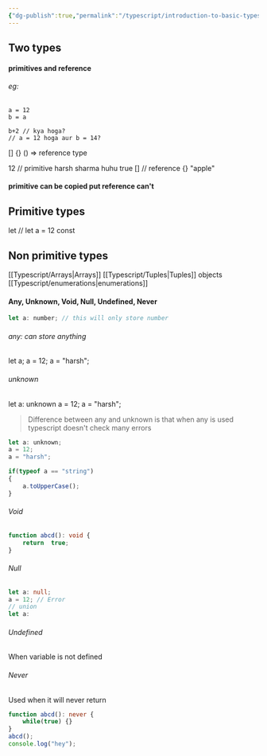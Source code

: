 ```yaml
---
{"dg-publish":true,"permalink":"/typescript/introduction-to-basic-types/","created":"2025-01-23T00:41:33.139+05:30","updated":"2025-01-23T01:25:02.049+05:30"}
---
```


## Two types

#### primitives and reference

###### eg:

```
a = 12
b = a

b+2 // kya hoga?
// a = 12 hoga aur b = 14?

```

[] {} () => reference type 

12 // primitive
harsh
sharma
huhu
true
[] // reference
{}
"apple"


#### primitive can be copied put reference can't


## Primitive types

let  // let a = 12
const 

## Non primitive types

[[Typescript/Arrays\|Arrays]]
[[Typescript/Tuples\|Tuples]]
objects
[[Typescript/enumerations\|enumerations]]







#### Any, Unknown, Void, Null, Undefined, Never

```js
let a: number; // this will only store number
```

###### any: can store anything
let a;
a = 12;
a = "harsh";


###### unknown

let a: unknown
a = 12;
a = "harsh";

> Difference between any and unknown is that when any is used typescript doesn't check many errors 


```js
let a: unknown; 
a = 12;
a = "harsh";

if(typeof a == "string")
{
	a.toUpperCase();
}

```

###### Void

```ts
function abcd(): void {
	return  true;
}
```


###### Null

```ts
let a: null;
a = 12; // Error
// union
let a:
```


###### Undefined

When variable is not defined


###### Never

Used when it will never return

```ts
function abcd(): never {
	while(true) {}
}
abcd();
console.log("hey");
```